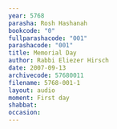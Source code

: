 ```yaml
---
year: 5768
parasha: Rosh Hashanah
bookcode: "0"
fullparashacode: "001"
parashacode: "001"
title: Memorial Day
author: Rabbi Eliezer Hirsch
date: 2007-09-13
archivecode: 57680011
filename: 5768-001-1
layout: audio
moment: First day
shabbat: 
occasion: 
---
```

